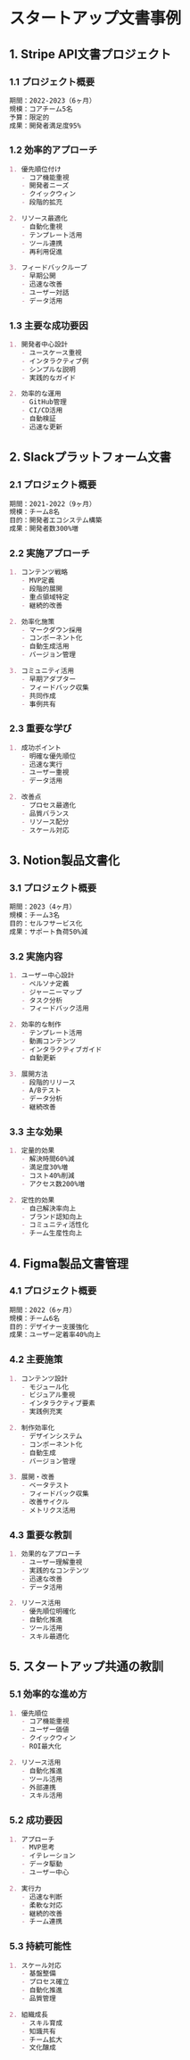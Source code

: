 # スタートアップ文書事例

## 1. Stripe API文書プロジェクト

### 1.1 プロジェクト概要
```markdown
期間：2022-2023（6ヶ月）
規模：コアチーム5名
予算：限定的
成果：開発者満足度95%
```

### 1.2 効率的アプローチ
```markdown
1. 優先順位付け
   - コア機能重視
   - 開発者ニーズ
   - クイックウィン
   - 段階的拡充

2. リソース最適化
   - 自動化重視
   - テンプレート活用
   - ツール連携
   - 再利用促進

3. フィードバックループ
   - 早期公開
   - 迅速な改善
   - ユーザー対話
   - データ活用
```

### 1.3 主要な成功要因
```markdown
1. 開発者中心設計
   - ユースケース重視
   - インタラクティブ例
   - シンプルな説明
   - 実践的なガイド

2. 効率的な運用
   - GitHub管理
   - CI/CD活用
   - 自動検証
   - 迅速な更新
```

## 2. Slackプラットフォーム文書

### 2.1 プロジェクト概要
```markdown
期間：2021-2022（9ヶ月）
規模：チーム8名
目的：開発者エコシステム構築
成果：開発者数300%増
```

### 2.2 実施アプローチ
```markdown
1. コンテンツ戦略
   - MVP定義
   - 段階的展開
   - 重点領域特定
   - 継続的改善

2. 効率化施策
   - マークダウン採用
   - コンポーネント化
   - 自動生成活用
   - バージョン管理

3. コミュニティ活用
   - 早期アダプター
   - フィードバック収集
   - 共同作成
   - 事例共有
```

### 2.3 重要な学び
```markdown
1. 成功ポイント
   - 明確な優先順位
   - 迅速な実行
   - ユーザー重視
   - データ活用

2. 改善点
   - プロセス最適化
   - 品質バランス
   - リソース配分
   - スケール対応
```

## 3. Notion製品文書化

### 3.1 プロジェクト概要
```markdown
期間：2023（4ヶ月）
規模：チーム3名
目的：セルフサービス化
成果：サポート負荷50%減
```

### 3.2 実施内容
```markdown
1. ユーザー中心設計
   - ペルソナ定義
   - ジャーニーマップ
   - タスク分析
   - フィードバック活用

2. 効率的な制作
   - テンプレート活用
   - 動画コンテンツ
   - インタラクティブガイド
   - 自動更新

3. 展開方法
   - 段階的リリース
   - A/Bテスト
   - データ分析
   - 継続改善
```

### 3.3 主な効果
```markdown
1. 定量的効果
   - 解決時間60%減
   - 満足度30%増
   - コスト40%削減
   - アクセス数200%増

2. 定性的効果
   - 自己解決率向上
   - ブランド認知向上
   - コミュニティ活性化
   - チーム生産性向上
```

## 4. Figma製品文書管理

### 4.1 プロジェクト概要
```markdown
期間：2022（6ヶ月）
規模：チーム6名
目的：デザイナー支援強化
成果：ユーザー定着率40%向上
```

### 4.2 主要施策
```markdown
1. コンテンツ設計
   - モジュール化
   - ビジュアル重視
   - インタラクティブ要素
   - 実践例充実

2. 制作効率化
   - デザインシステム
   - コンポーネント化
   - 自動生成
   - バージョン管理

3. 展開・改善
   - ベータテスト
   - フィードバック収集
   - 改善サイクル
   - メトリクス活用
```

### 4.3 重要な教訓
```markdown
1. 効果的なアプローチ
   - ユーザー理解重視
   - 実践的なコンテンツ
   - 迅速な改善
   - データ活用

2. リソース活用
   - 優先順位明確化
   - 自動化推進
   - ツール活用
   - スキル最適化
```

## 5. スタートアップ共通の教訓

### 5.1 効率的な進め方
```markdown
1. 優先順位
   - コア機能重視
   - ユーザー価値
   - クイックウィン
   - ROI最大化

2. リソース活用
   - 自動化推進
   - ツール活用
   - 外部連携
   - スキル活用
```

### 5.2 成功要因
```markdown
1. アプローチ
   - MVP思考
   - イテレーション
   - データ駆動
   - ユーザー中心

2. 実行力
   - 迅速な判断
   - 柔軟な対応
   - 継続的改善
   - チーム連携
```

### 5.3 持続可能性
```markdown
1. スケール対応
   - 基盤整備
   - プロセス確立
   - 自動化推進
   - 品質管理

2. 組織成長
   - スキル育成
   - 知識共有
   - チーム拡大
   - 文化醸成